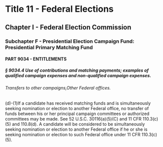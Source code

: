 
# Title 11 - Federal Elections
## Chapter I - Federal Election Commission
### Subchapter F - Presidential Election Campaign Fund: Presidential Primary Matching Fund
#### PART 9034 - ENTITLEMENTS
##### § 9034.4 Use of contributions and matching payments; examples of qualified campaign expenses and non-qualified campaign expenses.
###### Transfers to other campaigns,Other Federal offices.

(d)-(1)If a candidate has received matching funds and is simultaneously seeking nomination or election to another Federal office, no transfer of funds between his or her principal campaign committees or authorized committees may be made. See 52 U.S.C. 30116(a)(5)(C) and 11 CFR 110.3(c)(5) and 110.8(d). A candidate will be considered to be simultaneously seeking nomination or election to another Federal office if he or she is seeking nomination or election to such Federal office under 11 CFR 110.3(c)(5).
